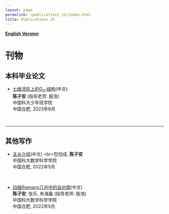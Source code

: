 ```yaml
---
layout: page
permalink: /publications_zh/index.html
title: Publications_zh
---
```


**[English Version](https://zian-chen.github.io/publications/)**

# 刊物

## 本科毕业论文

- [七维流形上的G<sub>2</sub>-结构](https://zian-chen.github.io/papers/Thesis_without_acknowledgements.pdf)(中文)
<br>**陈子安** (指导老师: 殷浩)
<br>中国科大少年班学院
<br>中国合肥, 2023年6月
<br>

---

## 其他写作

- [主从介绍](http://staff.ustc.edu.cn/~mathsu01/pu/pdf/Warming_65(2022.06).pdf)(中文)
<br>包恺成, **陈子安**
<br>中国科大数学科学学院
<br>中国合肥, 2022年5月
<br>

- [四维Riemann几何中的自对偶](https://zian-chen.github.io/papers/Self-Duality.pdf)(中文)
<br>**陈子安**, 张乐, 朱海鑫 (指导老师: 殷浩)
<br>中国科大数学科学学院
<br>中国合肥, 2022年5月
<br>

